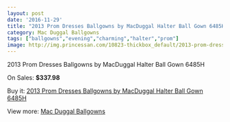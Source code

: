 ```yaml
---
layout: post
date: '2016-11-29'
title: "2013 Prom Dresses Ballgowns by MacDuggal Halter Ball Gown 6485H"
category: Mac Duggal Ballgowns
tags: ["ballgowns","evening","charming","halter","prom"]
image: http://img.princessan.com/10823-thickbox_default/2013-prom-dresses-ballgowns-by-macduggal-halter-ball-gown-6485h.jpg
---
```

2013 Prom Dresses Ballgowns by MacDuggal Halter Ball Gown 6485H

On Sales: **$337.98**
<a href="https://www.princessan.com/en/mac-duggal-ballgowns/4817-2013-prom-dresses-ballgowns-by-macduggal-halter-ball-gown-6485h.html"><amp-img layout="responsive" width="600" height="600" src="//img.princessan.com/10823-thickbox_default/2013-prom-dresses-ballgowns-by-macduggal-halter-ball-gown-6485h.jpg" alt="2013 Prom Dresses Ballgowns by MacDuggal Halter Ball Gown 6485H 0" /></a>
<a href="https://www.princessan.com/en/mac-duggal-ballgowns/4817-2013-prom-dresses-ballgowns-by-macduggal-halter-ball-gown-6485h.html"><amp-img layout="responsive" width="600" height="600" src="//img.princessan.com/10824-thickbox_default/2013-prom-dresses-ballgowns-by-macduggal-halter-ball-gown-6485h.jpg" alt="2013 Prom Dresses Ballgowns by MacDuggal Halter Ball Gown 6485H 1" /></a>

Buy it: [2013 Prom Dresses Ballgowns by MacDuggal Halter Ball Gown 6485H](https://www.princessan.com/en/mac-duggal-ballgowns/4817-2013-prom-dresses-ballgowns-by-macduggal-halter-ball-gown-6485h.html "2013 Prom Dresses Ballgowns by MacDuggal Halter Ball Gown 6485H")

View more: [Mac Duggal Ballgowns](https://www.princessan.com/en/36-mac-duggal-ballgowns "Mac Duggal Ballgowns")
